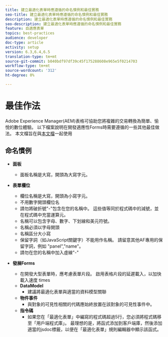 ```yaml
---
title: 建立最適化表單時應遵循的命名慣例和最佳實務
seo-title: 建立最適化表單時應遵循的命名慣例和最佳實務
description: 建立最適化表單時應遵循的命名慣例和最佳實務
seo-description: 建立最適化表單時應遵循的命名慣例和最佳實務
feature: 自適應表單
topics: best-practices
audience: developer
doc-type: article
activity: setup
version: 6.3,6.4,6.5
translation-type: tm+mt
source-git-commit: b040bdf97df39c45f175288608e965e5f0214703
workflow-type: tm+mt
source-wordcount: '312'
ht-degree: 0%

---
```


# 最佳作法

Adobe Experience Manager(AEM)表格可協助您將複雜的交易轉換為簡單、愉悅的數位體驗。 以下檔案說明在開發適應性Forms時需要遵循的一些其他最佳做法。 本文檔旨在與[本文檔](https://helpx.adobe.com/experience-manager/6-3/forms/using/adaptive-forms-best-practices.html#Overview)一起使用

## 命名慣例

* **面板**
   * 面板名稱是大寫，開頭為大寫字元。

* **表單欄位**
   * 欄位名稱是大寫，開頭為小寫字元。
   * 不用數字開頭欄位名
   * 請勿將破折號&quot;-&quot;包含在您的名稱中。 這些值等同於程式碼中的減號，並在程式碼中充當運算元。
   * 名稱可以包含字母、數字、下划線和美元符號。
   * 名稱必須以字母開頭
   * 名稱區分大小寫
   * 保留字詞（如JavaScript關鍵字）不能用作名稱。 請留意其他AF專用的保留字詞，例如   &quot;panel&quot;,&quot;name&quot;。
   * 請勿在您的名稱中加入虛線&quot;-&quot;
* **發展Forms**
   * 在開發大型表單時，應考慮表單片段。 啟用表格片段的延遲載入，以加快載入速度   times
   * **DataModel**
      * 建議將最適化表單與適當的資料模型關聯
   * **物件事件**
      * 與對象的可見性相關的代碼應始終放置在該對象的可見性事件中。
   * **指令碼**
      * 如果您在「最適化表單」中編寫的程式碼超過5行，您必須將程式碼移至「用戶端程式庫」。 最理想的是，將函式添加到客戶端庫，然後添加適當的jsdoc標籤，以便在「最適化表單」規則編輯器中顯示該函式。


